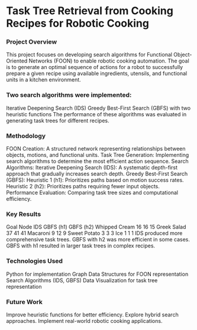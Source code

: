 # Task Tree Retrieval from Cooking Recipes for Robotic Cooking
### Project Overview
This project focuses on developing search algorithms for Functional Object-Oriented Networks (FOON) to enable robotic cooking automation. The goal is to generate an optimal sequence of actions for a robot to successfully prepare a given recipe using available ingredients, utensils, and functional units in a kitchen environment.

### Two search algorithms were implemented:

Iterative Deepening Search (IDS)
Greedy Best-First Search (GBFS) with two heuristic functions
The performance of these algorithms was evaluated in generating task trees for different recipes.

### Methodology
FOON Creation: A structured network representing relationships between objects, motions, and functional units.
Task Tree Generation: Implementing search algorithms to determine the most efficient action sequence.
Search Algorithms:
Iterative Deepening Search (IDS): A systematic depth-first approach that gradually increases search depth.
Greedy Best-First Search (GBFS):
Heuristic 1 (h1): Prioritizes paths based on motion success rates.
Heuristic 2 (h2): Prioritizes paths requiring fewer input objects.
Performance Evaluation: Comparing task tree sizes and computational efficiency.

### Key Results
Goal Node	IDS	GBFS (h1)	GBFS (h2)
Whipped Cream	16	16	15
Greek Salad	37	41	41
Macaroni	9	12	9
Sweet Potato	3	3	3
Ice	1	1	1
IDS produced more comprehensive task trees.
GBFS with h2 was more efficient in some cases.
GBFS with h1 resulted in larger task trees in complex recipes.

### Technologies Used
Python for implementation
Graph Data Structures for FOON representation
Search Algorithms (IDS, GBFS)
Data Visualization for task tree representation

### Future Work
Improve heuristic functions for better efficiency.
Explore hybrid search approaches.
Implement real-world robotic cooking applications.


